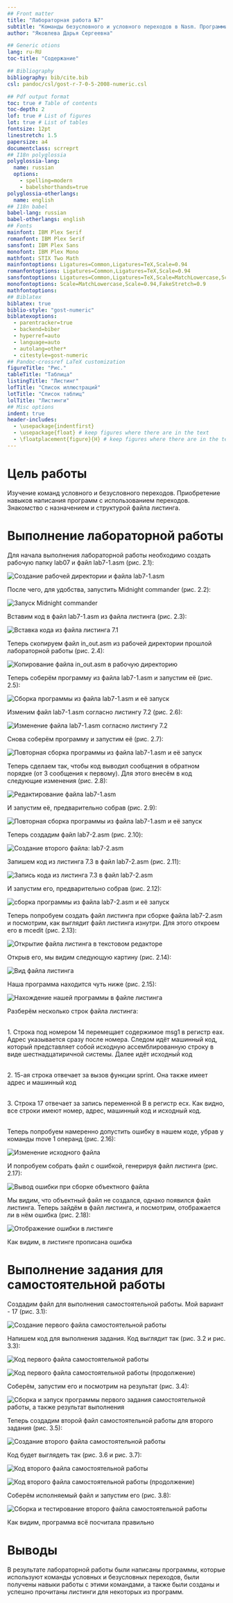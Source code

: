 ```yaml
---
## Front matter
title: "Лабораторная работа №7"
subtitle: "Команды безусловного и условного переходов в Nasm. Программирование ветвлений"
author: "Яковлева Дарья Сергеевна"

## Generic otions
lang: ru-RU
toc-title: "Содержание"

## Bibliography
bibliography: bib/cite.bib
csl: pandoc/csl/gost-r-7-0-5-2008-numeric.csl

## Pdf output format
toc: true # Table of contents
toc-depth: 2
lof: true # List of figures
lot: true # List of tables
fontsize: 12pt
linestretch: 1.5
papersize: a4
documentclass: scrreprt
## I18n polyglossia
polyglossia-lang:
  name: russian
  options:
	- spelling=modern
	- babelshorthands=true
polyglossia-otherlangs:
  name: english
## I18n babel
babel-lang: russian
babel-otherlangs: english
## Fonts
mainfont: IBM Plex Serif
romanfont: IBM Plex Serif
sansfont: IBM Plex Sans
monofont: IBM Plex Mono
mathfont: STIX Two Math
mainfontoptions: Ligatures=Common,Ligatures=TeX,Scale=0.94
romanfontoptions: Ligatures=Common,Ligatures=TeX,Scale=0.94
sansfontoptions: Ligatures=Common,Ligatures=TeX,Scale=MatchLowercase,Scale=0.94
monofontoptions: Scale=MatchLowercase,Scale=0.94,FakeStretch=0.9
mathfontoptions:
## Biblatex
biblatex: true
biblio-style: "gost-numeric"
biblatexoptions:
  - parentracker=true
  - backend=biber
  - hyperref=auto
  - language=auto
  - autolang=other*
  - citestyle=gost-numeric
## Pandoc-crossref LaTeX customization
figureTitle: "Рис."
tableTitle: "Таблица"
listingTitle: "Листинг"
lofTitle: "Список иллюстраций"
lotTitle: "Список таблиц"
lolTitle: "Листинги"
## Misc options
indent: true
header-includes:
  - \usepackage{indentfirst}
  - \usepackage{float} # keep figures where there are in the text
  - \floatplacement{figure}{H} # keep figures where there are in the text
---
```


# Цель работы

Изучение команд условного и безусловного переходов. Приобретение навыков написания
программ с использованием переходов. Знакомство с назначением и структурой файла
листинга.

# Выполнение лабораторной работы

Для начала выполнения лабораторной работы необходимо создать рабочую папку lab07 и файл lab7-1.asm (рис. 2.1):

![Создание рабочей директории и файла lab7-1.asm](image/1.jpg)

После чего, для удобства, запустить Midnight commander (рис. 2.2):

![Запуск Midnight commander](image/2.jpg)

Вставим код в файл lab7-1.asm из файла листинга (рис. 2.3):

![Вставка кода из файла листинга 7.1](image/3.jpg)

Теперь скопируем файл in_out.asm из рабочей директории прошлой лабораторной работы (рис. 2.4):

![Копирование файла in_out.asm в рабочую директорию](image/4.jpg)

Теперь соберём программу из файла lab7-1.asm и запустим её (рис. 2.5):

![Сборка программы из файла lab7-1.asm и её запуск](image/5.jpg)

Изменим файл lab7-1.asm согласно листингу 7.2 (рис. 2.6):

![Изменение файла lab7-1.asm согласно листингу 7.2](image/6.jpg)

Снова соберём программу и запустим её (рис. 2.7):

![Повторная сборка программы из файла lab7-1.asm и её запуск](image/7.jpg)

Теперь сделаем так, чтобы код выводил сообщения в обратном порядке (от 3 сообщения к первому). Для этого внесём в код следующие изменения (рис. 2.8):

![Редактирование файла lab7-1.asm](image/8.jpg)

И запустим её, предварительно собрав (рис. 2.9):

![Повторная сборка программы из файла lab7-1.asm и её запуск](image/9.jpg)

Теперь создадим файл lab7-2.asm (рис. 2.10):

![Создание второго файла: lab7-2.asm](image/10.jpg)

Запишем код из листинга 7.3 в файл lab7-2.asm (рис. 2.11):

![Запись кода из листинга 7.3 в файл lab7-2.asm](image/11.jpg)

И запустим его, предварительно собрав (рис. 2.12):

![сборка программы из файла lab7-2.asm и её запуск](image/12.jpg)

Теперь попробуем создать файл листинга при сборке файла lab7-2.asm и посмотрим, как выглядит файл листинга изнутри. Для этого откроем его в mcedit (рис. 2.13):

![Открытие файла листинга в текстовом редакторе](image/13.jpg)

Открыв его, мы видим следующую картину (рис. 2.14):

![Вид файла листинга](image/14.jpg)

Наша программа находится чуть ниже (рис. 2.15):

![Нахождение нашей программы в файле листинга](image/15.jpg)

Разберём несколько строк файла листинга: 
<p><br>1. Строка под номером 14 перемещает содержимое msg1 в регистр eax. Адрес указывается сразу после номера. Следом идёт машинный код, который представляет собой исходную ассемблированную строку в виде шестнадцатиричной системы. Далее идёт исходный код
<p><br>2. 15-ая строка отвечает за вызов функции sprint. Она также имеет адрес и машинный код
<p><br>3. Строка 17 отвечает за запись переменной B в регистр ecx. Как видно, все строки имеют номер, адрес, машинный код и исходный код.

<p><br>Теперь попробуем намеренно допустить ошибку в нашем коде, убрав у команды move 1 операнд (рис. 2.16):

![Изменение исходного файла](image/16.jpg)

И попробуем собрать файл с ошибкой, генерируя файл листинга (рис. 2.17):

![Вывод ошибки при сборке объектного файла](image/17.jpg)

Мы видим, что объектный файл не создался, однако появился файл листинга.
Теперь зайдём в файл листинга, и посмотрим, отображается ли в нём ошибка (рис. 2.18):

![Отображение ошибки в листинге](image/18.png)

Как видим, в листинге прописана ошибка

# Выполнение задания для самостоятельной работы

Создадим файл для выполнения самостоятельной работы. Мой вариант - 17 (рис. 3.1):

![Создание первого файла самостоятельной работы](image/19.jpg)

Напишем код для выполнения задания. Код выглядит так (рис. 3.2 и рис. 3.3):

![Код первого файла самостоятельной работы](image/20.jpg)



![Код первого файла самостоятельной работы (продолжение)](image/21.jpg)

Соберём, запустим его и посмотрим на результат (рис. 3.4):

![Сборка и запуск программы первого задания самостоятельной работы, а также результат выполнения](image/22.jpg)

Теперь создадим второй файл самостоятельной работы для второго задания (рис. 3.5):

![Создание второго файла самостоятельной работы](image/23.jpg)

Код будет выглядеть так (рис. 3.6 и рис. 3.7):

![Код второго файла самостоятельной работы](image/24.jpg)



![Код второго файла самостоятельной работы (продолжение)](image/25.jpg)

Соберём исполняемый файл и запустим его (рис. 3.8):

![Сборка и тестирование второго файла самостоятельной работы](image/26.jpg)

Как видим, программа всё посчитала правильно

# Выводы

В результате лабораторной работы были написаны программы, которые используют команды условных и безусловных переходов, были получены навыки работы с этими командами, а также были созданы и успешно прочитаны листинги для некоторых из программ.


